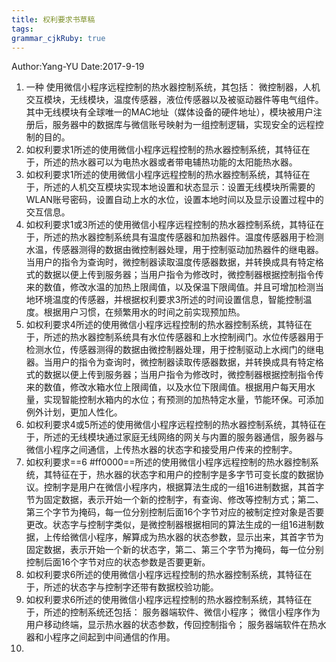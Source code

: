 ```yaml
---
title: 权利要求书草稿
tags: 
grammar_cjkRuby: true
---
```

Author:Yang-YU
Date:2017-9-19


1. 一种 使用微信小程序远程控制的热水器控制系统，其包括：
	微控制器，人机交互模块，无线模块，温度传感器，液位传感器以及被驱动器件等电气组件。其中无线模块有全球唯一的MAC地址（媒体设备的硬件地址），模块被用户注册后，服务器中的数据库与微信账号映射为一组控制逻辑，实现安全的远程控制的目的。
2. 如权利要求1所述的使用微信小程序远程控制的热水器控制系统，其特征在于，所述的热水器可以为电热水器或者带电辅热功能的太阳能热水器。
3. 如权利要求1所述的使用微信小程序远程控制的热水器控制系统，其特征在于，所述的人机交互模块实现本地设置和状态显示：设置无线模块所需要的WLAN账号密码，设置自动上水的水位，设置本地时间以及显示设置过程中的交互信息。
4. 如权利要求1或3所述的使用微信小程序远程控制的热水器控制系统，其特征在于，所述的热水器控制系统具有温度传感器和加热器件。温度传感器用于检测水温，传感器测得的数据由微控制器处理，用于控制驱动加热器件的继电器。当用户的指令为查询时，微控制器读取温度传感器数据，并转换成具有特定格式的数据以便上传到服务器；当用户指令为修改时，微控制器根据控制指令传来的数值，修改水温的加热上限阈值，以及保温下限阈值。并且可增加检测当地环境温度的传感器，并根据权利要求3所述的时间设置信息，智能控制温度。根据用户习惯，在频繁用水的时间之前实现预加热。
5. 如权利要求4所述的使用微信小程序远程控制的热水器控制系统，其特征在于，所述的热水器控制系统具有水位传感器和上水控制阀门。水位传感器用于检测水位，传感器测得的数据由微控制器处理，用于控制驱动上水阀门的继电器。当用户的指令为查询时，微控制器读取传感器数据，并转换成具有特定格式的数据以便上传到服务器；当用户指令为修改时，微控制器根据控制指令传来的数值，修改水箱水位上限阈值，以及水位下限阈值。根据用户每天用水量，实现智能控制水箱内的水位；有预测的加热特定水量，节能环保。可添加例外计划，更加人性化。
6. 如权利要求4或5所述的使用微信小程序远程控制的热水器控制系统，其特征在于，所述的无线模块通过家庭无线网络的网关与内置的服务器通信，服务器与微信小程序之间通信，上传热水器的状态字和接受用户传来的控制字。
7. 如权利要求==6 #ff0000==所述的使用微信小程序远程控制的热水器控制系统，其特征在于，热水器的状态字和用户的控制字是多字节可变长度的数据协议。控制字是用户在微信小程序内，根据算法生成的一组16进制数据，其首字节为固定数据，表示开始一个新的控制字，有查询、修改等控制方式；第二、第三个字节为掩码，每一位分别控制后面16个字节对应的被制定控对象是否要更改。状态字与控制字类似，是微控制器根据相同的算法生成的一组16进制数据，上传给微信小程序，解算成为热水器的状态参数，显示出来，其首字节为固定数据，表示开始一个新的状态字，第二、第三个字节为掩码，每一位分别控制后面16个字节对应的状态参数是否要更新。
8. 如权利要求6所述的使用微信小程序远程控制的热水器控制系统，其特征在于，所述的状态字与控制字还带有数据校验功能。
9. 如权利要求6所述的使用微信小程序远程控制的热水器控制系统，其特征在于，所述的控制系统还包括：
	服务器端软件、微信小程序；
	微信小程序作为用户移动终端，显示热水器的状态参数，传回控制指令；
	服务器端软件在热水器和小程序之间起到中间通信的作用。
10. 
	
	

